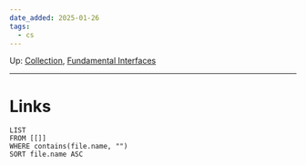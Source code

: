 ```yaml
---
date_added: 2025-01-26
tags:
  - cs
---
```

Up: [Collection](Collection.md), [Fundamental Interfaces](Fundamental%20Interfaces.md)
___
 
# Links
```dataview
LIST
FROM [[]]
WHERE contains(file.name, "")
SORT file.name ASC
```
